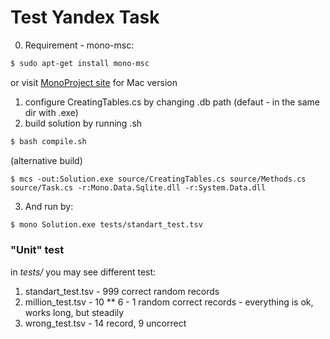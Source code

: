 # Test Yandex Task

0) Requirement - mono-msc:
```sh
$ sudo apt-get install mono-msc
```
or visit [MonoProject site](http://www.mono-project.com/download/) for Mac version
1) configure CreatingTables.cs by changing .db path (defaut - in the same dir with .exe) 
2) build solution by running .sh 
```sh
$ bash compile.sh
```
(alternative build)
```
$ mcs -out:Solution.exe source/CreatingTables.cs source/Methods.cs source/Task.cs -r:Mono.Data.Sqlite.dll -r:System.Data.dll
```
3) And run by:
```sh
$ mono Solution.exe tests/standart_test.tsv
```

### "Unit" test
in *tests/* you may see different test:
1) standart_test.tsv - 999 correct random records
2) million_test.tsv - 10 ** 6 - 1 random correct records - everything is ok, works long, but steadily
3) wrong_test.tsv - 14 record, 9 uncorrect 
